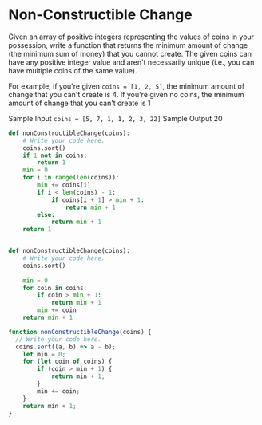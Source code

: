 # Non-Constructible Change

  Given an array of positive integers representing the values of coins in your
  possession, write a function that returns the minimum amount of change (the
  minimum sum of money) that you cannot create. The given coins can have
  any positive integer value and aren't necessarily unique (i.e., you can have
  multiple coins of the same value).
  
  For example, if you're given ```coins = [1, 2, 5]```, the minimum
  amount of change that you can't create is 4. If you're given no
  coins, the minimum amount of change that you can't create is 1
  
  Sample Input
  ```coins = [5, 7, 1, 1, 2, 3, 22]```
  Sample Output
  20
  
```python
def nonConstructibleChange(coins):
    # Write your code here.
	coins.sort()
	if 1 not in coins:
		return 1
	min = 0
	for i in range(len(coins)):
		min += coins[i]
		if i < len(coins) - 1:
			if coins[i + 1] > min + 1:
				return min + 1
		else:
			return min + 1
    return 1


def nonConstructibleChange(coins):
    # Write your code here.
	coins.sort()
	
	min = 0
    for coin in coins:
		if coin > min + 1:
			return min + 1
		min += coin
	return min + 1
```
```javascript
function nonConstructibleChange(coins) {
  // Write your code here.
  coins.sort((a, b) => a - b);
	let min = 0;
	for (let coin of coins) {
		if (coin > min + 1) {
			return min + 1;
		}
		min += coin;
	}
	return min + 1;
}
```
